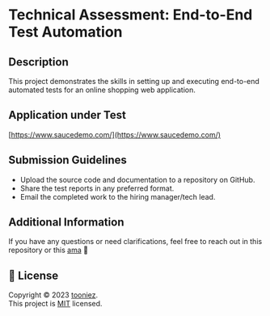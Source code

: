 # Technical Assessment: End-to-End Test Automation

## Description

This project demonstrates the skills in setting up and executing end-to-end automated tests for an online shopping web application.

## Application under Test

[https://www.saucedemo.com/](https://www.saucedemo.com/)


## Submission Guidelines

- Upload the source code and documentation to a repository on GitHub.
- Share the test reports in any preferred format.
- Email the completed work to the hiring manager/tech lead.

## Additional Information

If you have any questions or need clarifications, feel free to reach out in this repository or this [ama](http://github.com/tooniez/ama) 📧

## 📝 License

Copyright © 2023 [tooniez](https://github.com/tooniez). <br />
This project is [MIT](https://github.com/tooniez/tooniez/blob/main/LICENSE) licensed.
